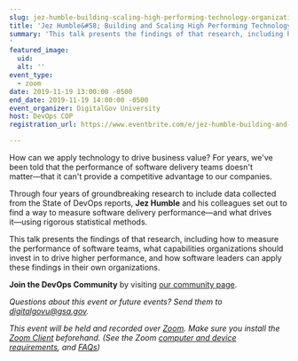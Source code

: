```yaml
---
slug: jez-humble-building-scaling-high-performing-technology-organizations
title: 'Jez Humble&#58; Building and Scaling High Performing Technology Organizations'
summary: 'This talk presents the findings of that research, including how to measure the performance of software teams, what capabilities organizations should invest in to drive higher performance, and how software leaders can apply these findings in their own organizations&#46;
'
featured_image: 
  uid: 
  alt: ''
event_type: 
  - zoom
date: 2019-11-19 13:00:00 -0500
end_date: 2019-11-19 14:00:00 -0500
event_organizer: DigitalGov University
host: DevOps COP 
registration_url: https://www.eventbrite.com/e/jez-humble-building-and-scaling-high-performing-technology-organizations-registration-80579640875

---
```


How can we apply technology to drive business value? For years, we've been told that the performance of software delivery teams doesn't matter―that it can't provide a competitive advantage to our companies.

Through four years of groundbreaking research to include data collected from the State of DevOps reports, **Jez Humble** and his colleagues set out to find a way to measure software delivery performance―and what drives it―using rigorous statistical methods. 

This talk presents the findings of that research, including how to measure the performance of software teams, what capabilities organizations should invest in to drive higher performance, and how software leaders can apply these findings in their own organizations.

**Join the DevOps Community** by visiting [our community page](https://digital.gov/communities/devops/).

_Questions about this event or future events? Send them to [digitalgovu@gsa.gov](mailto:digitalgovu@gsa.gov)._

_This event will be held and recorded over [Zoom](https://www.zoom.us). Make sure you install the [Zoom Client](https://zoom.us/download#client&#95;4meeting) beforehand. (See the Zoom [computer and device requirements](https://support.zoom.us/hc/en-us/articles/201362023-System-Requirements-for-PC-Mac-and-Linux), and [FAQs](https://support.zoom.us/hc/en-us/sections/200277708-Frequently-Asked-Questions))_
